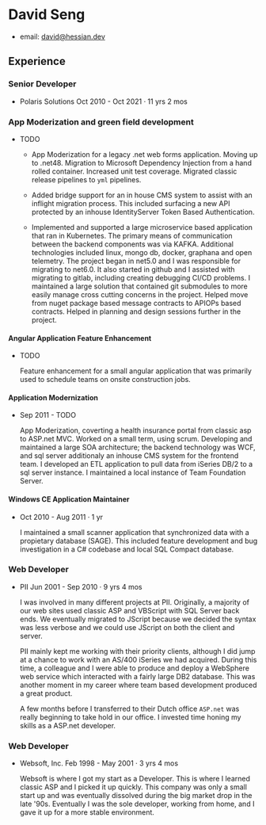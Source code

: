 # David Seng

- email: david@hessian.dev

## Experience

### Senior Developer
- Polaris Solutions Oct 2010 - Oct 2021 · 11 yrs 2 mos

### App Moderization and green field development
- TODO

   - App Moderization for a legacy .net web forms application. Moving up to .net48. Migration to Microsoft Dependency Injection from a hand rolled container. Increased unit test coverage. Migrated classic release pipelines to `yml` pipelines.

   - Added bridge support for an in house CMS system to assist with an inflight migration process. This included surfacing a new API protected by  an inhouse IdentityServer Token Based Authentication.

   - Implemented and supported a large microservice based application that ran in Kubernetes. The primary means of communication between the backend components was via KAFKA. Additional technologies included linux, mongo db, docker, graphana and open telemetry. The project began in net5.0 and I was responsible for migrating to net6.0. It also started in github and I assisted with migrating to gitlab, including creating debugging CI/CD problems. I maintained a large solution that contained git submodules to more easily manage cross cutting concerns in the project. Helped move from nuget package based message contracts to APIOPs based contracts. Helped in planning and design sessions further in the project.

#### Angular Application Feature Enhancement
- TODO

    Feature enhancement for a small angular application that was primarily used to schedule teams on onsite construction jobs.

#### Application Modernization
- Sep 2011 - TODO

    App Moderization, coverting a health insurance portal from classic asp to ASP.net MVC. Worked on a small term, using scrum. Developing and maintained a large SOA architecture; the backend technology was WCF, and sql server additionaly an inhouse CMS system for the frontend team. I developed an ETL application to pull data from iSeries DB/2 to a sql server instance. I maintained a local instance of Team Foundation Server.

#### Windows CE Application Maintainer
- Oct 2010 - Aug 2011 · 1 yr

    I maintained a small scanner application that synchronized data with a propietary database (SAGE). This included feature development and bug investigation in a C# codebase and local SQL Compact database.


### Web Developer
- PII Jun 2001 - Sep 2010 · 9 yrs 4 mos

    I was involved in many different projects at PII. Originally, a majority of our web sites used classic ASP and VBScript with SQL Server back ends. We eventually migrated to JScript because we decided the syntax was less verbose and we could use JScript on both the client and server.

    PII mainly kept me working with their priority clients, although I did jump at a chance to work with an AS/400 iSeries we had acquired. During this time, a colleague and I were able to produce and deploy a WebSphere web service which interacted with a fairly large DB2 database. This was another moment in my career where team based development produced a great product.

    A few months before I transferred to their Dutch office `ASP.net` was really beginning to take hold in our office. I invested time honing my skills as a ASP.net developer.

### Web Developer
- Websoft, Inc. Feb 1998 - May 2001 · 3 yrs 4 mos

   Websoft is where I got my start as a Developer. This is where I learned classic ASP and I picked it up quickly. This company was only a small start up and was eventually dissolved during the big market drop in the late '90s. Eventually I was the sole developer, working from home, and I gave it up for a more stable environment.